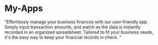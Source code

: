 # My-Apps
"Effortlessly manage your business finances with our user-friendly app. Simply input transaction amounts, and watch as the data is instantly recorded in an organized spreadsheet. Tailored to fit your business needs, it's the easy way to keep your financial records in check. "
